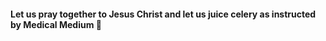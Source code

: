 #### Let us pray together to Jesus Christ and let us juice celery as instructed by Medical Medium 🙂
